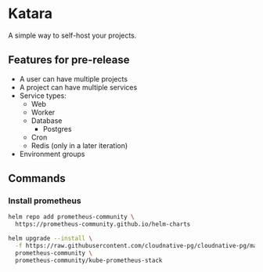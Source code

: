 # Katara

A simple way to self-host your projects.

## Features for pre-release

- A user can have multiple projects
- A project can have multiple services
- Service types:
  - Web
  - Worker
  - Database
    - Postgres
  - Cron
  - Redis (only in a later iteration)
- Environment groups


## Commands

### Install prometheus

```bash
helm repo add prometheus-community \
  https://prometheus-community.github.io/helm-charts

helm upgrade --install \
  -f https://raw.githubusercontent.com/cloudnative-pg/cloudnative-pg/main/docs/src/samples/monitoring/kube-stack-config.yaml \
  prometheus-community \
  prometheus-community/kube-prometheus-stack
```
